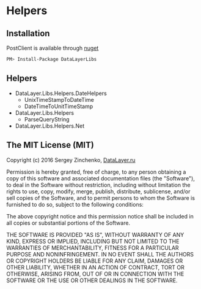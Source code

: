 Helpers
=======

Installation
------------
PostClient is available through [nuget](https://www.nuget.org)

```sh
PM> Install-Package DataLayerLibs
```

Helpers
-------
  - DataLayer.Libs.Helpers.DateHelpers
    - UnixTimeStampToDateTime
	- DateTimeToUnitTimeStamp
  - DataLayer.Libs.Helpers
    - ParseQueryString
  - DataLayer.Libs.Helpers.Net

  
The MIT License (MIT)
---------------------

Copyright (c) 2016 Sergey Zinchenko, [DataLayer.ru](http://datalayer.ru/)

Permission is hereby granted, free of charge, to any person obtaining a copy
of this software and associated documentation files (the "Software"), to deal
in the Software without restriction, including without limitation the rights
to use, copy, modify, merge, publish, distribute, sublicense, and/or sell
copies of the Software, and to permit persons to whom the Software is
furnished to do so, subject to the following conditions:

The above copyright notice and this permission notice shall be included in all
copies or substantial portions of the Software.

THE SOFTWARE IS PROVIDED "AS IS", WITHOUT WARRANTY OF ANY KIND, EXPRESS OR
IMPLIED, INCLUDING BUT NOT LIMITED TO THE WARRANTIES OF MERCHANTABILITY,
FITNESS FOR A PARTICULAR PURPOSE AND NONINFRINGEMENT. IN NO EVENT SHALL THE
AUTHORS OR COPYRIGHT HOLDERS BE LIABLE FOR ANY CLAIM, DAMAGES OR OTHER
LIABILITY, WHETHER IN AN ACTION OF CONTRACT, TORT OR OTHERWISE, ARISING FROM,
OUT OF OR IN CONNECTION WITH THE SOFTWARE OR THE USE OR OTHER DEALINGS IN THE
SOFTWARE.